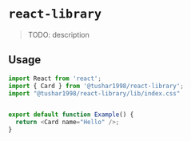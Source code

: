 # `react-library`

> TODO: description

## Usage

```js
import React from 'react';
import { Card } from '@tushar1998/react-library';
import "@tushar1998/react-library/lib/index.css"


export default function Example() {
  return <Card name="Hello" />;
}
```
